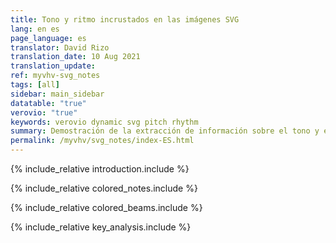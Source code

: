 ```yaml
---
title: Tono y ritmo incrustados en las imágenes SVG
lang: en es
page_language: es
translator: David Rizo
translation_date: 10 Aug 2021
translation_update:
ref: myvhv-svg_notes
tags: [all]
sidebar: main_sidebar
datatable: "true"
verovio: "true"
keywords: verovio dynamic svg pitch rhythm
summary: Demostración de la extracción de información sobre el tono y el ritmo de las imágenes SVG.
permalink: /myvhv/svg_notes/index-ES.html
---
```


{% include_relative introduction.include %}

{% include_relative colored_notes.include %}

{% include_relative colored_beams.include %}

{% include_relative key_analysis.include %}


